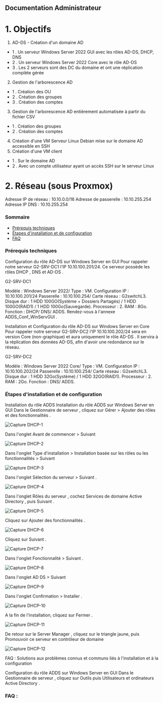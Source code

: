 ## Documentation Administrateur

# 1. Objectifs

1. AD-DS - Création d'un domaine AD
-	1 . Un serveur Windows Server 2022 GUI avec les rôles AD-DS, DHCP, DNS
-	2 . Un serveur Windows Server 2022 Core avec le rôle AD-DS
-	3 . Les 2 serveurs sont des DC du domaine et ont une réplication complète gérée
2. Gestion de l'arborescence AD
-	1 . Création des OU
-	2 . Création des groupes
-	3 . Création des comptes
3. Gestion de l'arborescence AD  entièrement automatisée à partir du fichier CSV
-	1 . Création des groupes
-	2 . Création des comptes
4. Création d'une VM Serveur Linux Debian mise sur le domaine AD accessible en SSH
5. Création d'une VM client
-	1 . Sur le domaine AD
-	2 . Avec un compte utilisateur ayant un accès SSH sur le serveur Linux

# 2. Réseau (sous Proxmox)

Adresse IP de réseau : 10.10.0.0/16
Adresse de passerelle : 10.10.255.254
Adresse IP DNS : 10.10.255.254


### Sommaire
- [Prérequis techniques]()
- [Étapes d'installation et de configuration]()
- [FAQ]()

### Prérequis techniques

Configuration du rôle AD-DS sur Windows Server en GUI
Pour rappeler notre serveur G2-SRV-DC1 l'IP 10.10.100.201/24. Ce serveur possède les rôles DHCP , DNS et AD-DS .

G2-SRV-DC1

Modèle : Windows Server 2022/ Type : VM.
Configuration IP : 10.10.100.201/24 Passerelle : 10.10.100.254/ Carte réseau : G2switchL3.
Disque dur : 1 HDD 100GO(Système + Dossiers Partagés) / 1 HDD 100GO(RAID1) / 1 HDD 100Go(Sauvegarde).
Processeur : 2.
RAM : 8Go.
Fonction : DHCP/ DNS/ ADDS.
Rendez-vous à l'annexe ADDS_Conf_WinServGUI .

Installation et Configuration du rôle AD-DS sur Windows Server en Core
Pour rappeler notre serveur G2-SRV-DC2 l'IP 10.10.100.202/24 sera en version Core (non-graphique) et aura uniquement le rôle AD-DS . Il servira à la réplication des données AD-DS, afin d'avoir une redondance sur le réseau.

G2-SRV-DC2

Modèle : Windows Server 2022 Core/ Type : VM.
Configuration IP : 10.10.100.202/24 Passerelle : 10.10.100.254/ Carte réseau : G2switchL3.
Disque dur : 1 HDD 32Go(Système) / 1 HDD 32GO(RAID1).
Processeur : 2.
RAM : 2Go.
Fonction : DNS/ ADDS.


### Étapes d'installation et de configuration

Installation du rôle ADDS
Installation du rôle ADDS sur Windows Server en GUI
Dans le Gestionnaire de serveur , cliquez sur Gérer > Ajouter des rôles et des fonctionnalités .

![Capture DHCP-1](https://github.com/user-attachments/assets/54d33fae-e999-4f6e-895f-d556b1f82412)

Dans l'onglet Avant de commencer > Suivant 

![Capture DHCP-2](https://github.com/user-attachments/assets/f546ae76-d672-4c73-993b-e417f7d47e27)

Dans l'onglet Type d'installation > Installation basée sur les rôles ou les fonctionnalités > Suivant 

![Capture DHCP-3](https://github.com/user-attachments/assets/1d0b02f2-d793-4d1e-82ff-ab00db368122)

Dans l'onglet Sélection du serveur > Suivant .

![Capture DHCP-4](https://github.com/user-attachments/assets/11f20317-cd08-4b39-97be-03ae18d05d3f)

Dans l'onglet Rôles du serveur , cochez Services de domaine Active Directory , puis Suivant .

![Capture DHCP-5](https://github.com/user-attachments/assets/4232a435-a594-4d72-8a91-2f56b795114a)

Cliquez sur Ajouter des fonctionnalités .

![Capture DHCP-6](https://github.com/user-attachments/assets/b32801e0-f6e8-4563-a56f-fd5fc4dc7076)

Cliquez sur Suivant .

![Capture DHCP-7](https://github.com/user-attachments/assets/2408fc2e-47c0-4429-bdd8-5fd757211e1f)

Dans l'onglet Fonctionnalité > Suivant .

![Capture DHCP-8](https://github.com/user-attachments/assets/2736fc0c-477d-4777-b9f3-a86534a3d661)

Dans l'onglet AD DS > Suivant 

![Capture DHCP-9](https://github.com/user-attachments/assets/943e10ee-574b-4f59-b675-2ceab602e8db)

Dans l'onglet Confirmation > Installer .

![Capture DHCP-10](https://github.com/user-attachments/assets/01969b33-6b7c-48df-9bc5-b4855e029204)

A la fin de l'installation, cliquez sur Fermer .

![Capture DHCP-11](https://github.com/user-attachments/assets/f69653f2-b3cd-41a0-93b5-e853caa8a662)

De retour sur le Server Manager , cliquez sur le triangle jaune, puis Promouvoir ce serveur en contrôleur de domaine 

![Capture DHCP-12](https://github.com/user-attachments/assets/0f88116a-41e6-4133-a83d-fc5a1e45e38d)





FAQ : Solutions aux problèmes connus et communs liés à l'installation et à la configuration

Configuration du rôle ADDS sur Windows Server en GUI
Dans le Gestionnaire de serveur , cliquez sur Outils puis Utilisateurs et ordinateurs Active Directory .



### FAQ :

